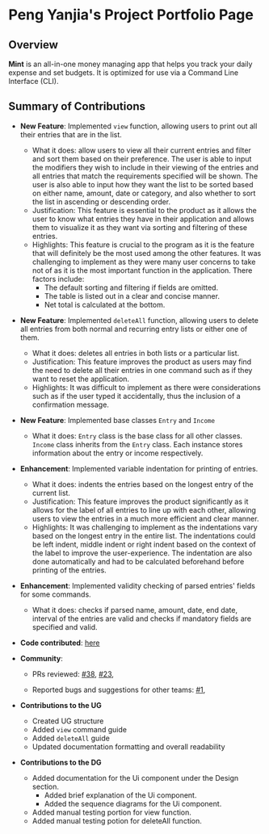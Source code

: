 # Peng Yanjia's Project Portfolio Page

## Overview

**Mint** is an all-in-one money managing app that helps you track your daily expense and set budgets. It is optimized
for use via a Command Line Interface (CLI).

## Summary of Contributions

- **New Feature**: Implemented `view` function, allowing users to print out all their entries that are in the list.

  - What it does: allow users to view all their current entries and filter and sort them based on their preference.
    The user is able to input the modifiers they wish to include in their viewing of the entries and all entries that match the requirements specified will be shown.
    The user is also able to input how they want the list to be sorted based on either name, amount, date or category, and also whether to sort the list in ascending or descending order.
  - Justification: This feature is essential to the product as it allows the user to know what entries they have in their application and allows them to visualize it as they want via sorting and filtering of these entries.
  - Highlights: This feature is crucial to the program as it is the feature that will definitely be the most used among the other features. It was challenging to implement as they were many user concerns to take not of as it is the most important function in the application. There factors include:
    - The default sorting and filtering if fields are omitted.
    - The table is listed out in a clear and concise manner.
    - Net total is calculated at the bottom.

- **New Feature**: Implemented `deleteAll` function, allowing users to delete all entries from both normal and recurring entry lists or either one of them.
  - What it does: deletes all entries in both lists or a particular list.
  - Justification: This feature improves the product as users may find the need to delete all their entries in one command such as if they want to reset the application.
  - Highlights: It was difficult to implement as there were considerations such as if the user typed it accidentally, thus the inclusion of a confirmation message.
  
- **New Feature**: Implemented base classes `Entry` and `Income`
  - What it does: `Entry` class is the base class for all other classes. `Income` class inherits from the `Entry` class. Each instance
    stores information about the entry or income respectively.

- **Enhancement**: Implemented variable indentation for printing of entries.
  - What it does: indents the entries based on the longest entry of the current list.
  - Justification: This feature improves the product significantly as it allows for the label of all entries to line up with each other, allowing users to view the entries in a much more efficient and clear manner.
  - Highlights: It was challenging to implement as the indentations vary based on the longest entry in the entire list. The indentations could be left indent, middle indent or right indent based on the context of the label to improve the user-experience. The indentation are also done automatically and had to be calculated beforehand before printing of the entries.

- **Enhancement**: Implemented validity checking of parsed entries' fields for some commands.
  - What it does: checks if parsed name, amount, date, end date, interval of the entries are valid and checks
    if mandatory fields are specified and valid.
  
- **Code contributed**: [here](https://nus-cs2113-ay2122s1.github.io/tp-dashboard/?search=&sort=totalCommits&sortWithin=title&timeframe=commit&mergegroup=&groupSelect=groupByRepos&breakdown=true&checkedFileTypes=docs~functional-code~test-code~other&since=2021-09-25&tabOpen=true&tabType=authorship&tabAuthor=yanjia1777&tabRepo=AY2122S1-CS2113T-W11-2%2Ftp%5Bmaster%5D&authorshipIsMergeGroup=false&authorshipFileTypes=docs~functional-code~test-code~other&authorshipIsBinaryFileTypeChecked=false)

- **Community**:
  - PRs reviewed: [#38](https://github.com/nus-cs2113-AY2122S1/tp/pull/38),
    [#23](https://github.com/nus-cs2113-AY2122S1/tp/pull/23),

  - Reported bugs and suggestions for other teams: [#1](https://github.com/yanjia1777/ped/issues),

- **Contributions to the UG**
  - Created UG structure
  - Added `view` command guide
  - Added `deleteAll` guide
  - Updated documentation formatting and overall readability

- **Contributions to the DG**
  - Added documentation for the Ui component under the Design section.
    - Added brief explanation of the Ui component.
    - Added the sequence diagrams for the Ui component.
  - Added manual testing portion for view function.
  - Added manual testing potion for deleteAll function.